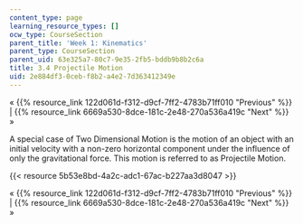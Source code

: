 ```yaml
---
content_type: page
learning_resource_types: []
ocw_type: CourseSection
parent_title: 'Week 1: Kinematics'
parent_type: CourseSection
parent_uid: 63e325a7-80c7-9e35-2fb5-bddb9b8b2c6a
title: 3.4 Projectile Motion
uid: 2e884df3-0ceb-f8b2-a4e2-7d363412349e
---
```


« {{% resource_link 122d061d-f312-d9cf-7ff2-4783b71ff010 "Previous" %}} | {{% resource_link 6669a530-8dce-181c-2e48-270a536a419c "Next" %}} »

A special case of Two Dimensional Motion is the motion of an object with an initial velocity with a non-zero horizontal component under the influence of only the gravitational force. This motion is referred to as Projectile Motion.

{{< resource 5b53e8bd-4a2c-adc1-67ac-b227aa3d8047 >}}

« {{% resource_link 122d061d-f312-d9cf-7ff2-4783b71ff010 "Previous" %}} | {{% resource_link 6669a530-8dce-181c-2e48-270a536a419c "Next" %}} »